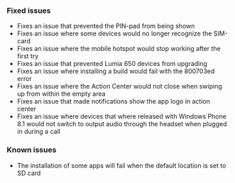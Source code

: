 ### Fixed issues
- Fixes an issue that prevented the PIN-pad from being shown
- Fixes an issue where some devices would no longer recognize the SIM-card
- Fixes an issue where the mobile hotspot would stop working after the first try
- Fixes an issue that prevented Lumia 650 devices from upgrading
- Fixes an issue where installing a build would fail with the 800703ed error
- Fixes an issue where the Action Center would not close when swiping up from within the empty area
- Fixes an issue that made notifications show the app logo in action center
- Fixes an issue where devices that where released with Windows Phone 8.1 would not switch to output audio through the headset when plugged in during a call

### Known issues
- The installation of some apps will fail when the default location is set to SD card
